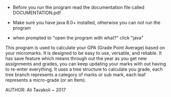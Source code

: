 - Before you run the program read the documentation file called DOCUMENTATION.pdf

- Make sure you have java 8.0+ installed, otherwise you can not run the program

- when prompted to "open the program with what?" click "java"

This program is used to calculate your GPA (Grade Point Average) based on your micromarks. It is designed to be easy to use, versatile, and reliable. It has save feature which means through out the year as you get new assignments and grades, you can keep updating your marks with out having to re-enter everything. It uses a tree structure to calculate you grade, each tree branch represents a category of marks or sub mark, each leaf represents a micro-grade (or an Item).

AUTHOR: Ali Tavakoli ~ 2017
